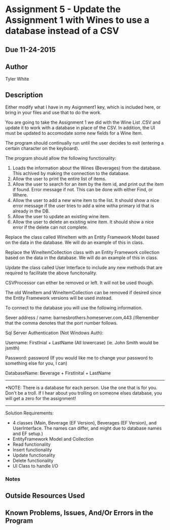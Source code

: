 # Assignment 5 - Update the Assignment 1 with Wines to use a database instead of a CSV

## Due 11-24-2015

## Author

Tyler White

## Description

Either modify what I have in my Asignment1 key, which is included here, or bring in your files and use that to do the work.

You are going to take the Assignment 1 we did with the Wine List .CSV and update it to work with a database in place of the CSV. In addition, the UI must be updated to accomodate some new fields for a Wine Item.

The program should continually run until the user decides to exit (entering a certain character on the keyboard).

The program should allow the following functionality:

1. Loads the information about the Wines (Beverages) from the database. This achived by making the connection to the database.
2. Allow the user to print the entire list of items.
3. Allow the user to search for an item by the item id, and print out the item if found. Error message if not. This can be done with either Find, or Where.
4. Allow the user to add a new wine item to the list. It should show a nice error message if the user tries to add a wine witha primary id that is already in the DB.
5. Allow the user to update an existing wine item.
6. Allow the user to delete an existing wine item. It should show a nice error if the delete can not complete.

Replace the class called WineItem with an Entity Framework Model based on the data in the database. We will do an example of this in class.

Replace the WineItemCollection class with an Entity Framework collection based on the data in the database. We will do an example of this in class.

Update the class called User Interface to include any new methods that are required to facilitate the above funcitonality.

CSVProcessor can either be removed or left. It will not be used though.

The old WineItem and WineItemCollection can be removed if desired since the Entity Framework versions will be used instead.

To connect to the database you will use the following information.

Sever address / name: barnesbrothers.homeserver.com,443 //Remember that the comma denotes that the port number follows.

Sql Server Authentication (Not Windows Auth):

Username: FirstInial + LastName (All lowercase) (ie. John Smith would be jsmith)

Password: password (If you would like me to change your password to something else for you, I can)

DatabaseName: Beverage + FirstInital + LastName

********************************************************************************************
*NOTE: There is a database for each person. Use the one that is for you. Don't be a troll. If I hear about you trolling on someone elses database, you will get a zero for the assignment!
********************************************************************************************

Solution Requirements:

* 4 classes (Main, Beverage (EF Version), Beverages (EF Version), and UserInterface. The names can differ, and might due to database names and EF setup.)
* EntityFramework Model and Collection
* Read functionality
* Insert functionality
* Update functionality
* Delete functionality
* UI Class to handle I/O

### Notes


## Outside Resources Used

## Known Problems, Issues, And/Or Errors in the Program


